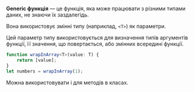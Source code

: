 **Generic функція** — це функція, яка може працювати з різними типами даних, не знаючи їх заздалегідь. 

Вона використовує змінні типу (наприклад, `<T>`) як параметри.

Цей параметр типу використовується для визначення типів аргументів функції, її значення, що повертається, або змінних всередині функції.
```typeScript
function wrapInArray<T>(value: T) {
	return [value];
}
let numbers = wrapInArray(1);
```

Можна використовувати і для методів в класах.